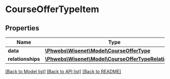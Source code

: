 # CourseOfferTypeItem

## Properties
Name | Type | Description | Notes
------------ | ------------- | ------------- | -------------
**data** | [**\Phwebs\Wisenet\Model\CourseOfferType**](CourseOfferType.md) |  | [optional] 
**relationships** | [**\Phwebs\Wisenet\Model\CourseOfferTypeRelationships**](CourseOfferTypeRelationships.md) |  | [optional] 

[[Back to Model list]](../../README.md#documentation-for-models) [[Back to API list]](../../README.md#documentation-for-api-endpoints) [[Back to README]](../../README.md)

